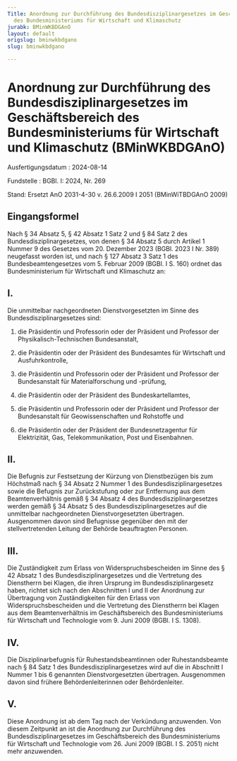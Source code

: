 ```yaml
---
Title: Anordnung zur Durchführung des Bundesdisziplinargesetzes im Geschäftsbereich
  des Bundesministeriums für Wirtschaft und Klimaschutz
jurabk: BMinWKBDGAnO
layout: default
origslug: bminwkbdgano
slug: bminwkbdgano

---
```


# Anordnung zur Durchführung des Bundesdisziplinargesetzes im Geschäftsbereich des Bundesministeriums für Wirtschaft und Klimaschutz (BMinWKBDGAnO)

Ausfertigungsdatum
:   2024-08-14

Fundstelle
:   BGBl. I: 2024, Nr. 269

Stand: Ersetzt AnO 2031-4-30 v. 26.6.2009 I 2051 (BMinWiTBDGAnO 2009)

## Eingangsformel

Nach § 34 Absatz 5, § 42 Absatz 1 Satz 2 und § 84 Satz 2 des Bundesdisziplinargesetzes, von denen § 34 Absatz 5 durch Artikel 1 Nummer 9 des Gesetzes vom 20. Dezember 2023 (BGBl. 2023 I Nr. 389) neugefasst worden ist, und nach § 127 Absatz 3 Satz 1 des Bundesbeamtengesetzes vom 5. Februar 2009 (BGBl. I S. 160) ordnet das Bundesministerium für Wirtschaft und Klimaschutz an:


## I.

Die unmittelbar nachgeordneten Dienstvorgesetzten im Sinne des Bundesdisziplinargesetzes sind:

1.  die Präsidentin und Professorin oder der Präsident und Professor der Physikalisch-Technischen Bundesanstalt,


2.  die Präsidentin oder der Präsident des Bundesamtes für Wirtschaft und Ausfuhrkontrolle,


3.  die Präsidentin und Professorin oder der Präsident und Professor der Bundesanstalt für Materialforschung und -prüfung,


4.  die Präsidentin oder der Präsident des Bundeskartellamtes,


5.  die Präsidentin und Professorin oder der Präsident und Professor der Bundesanstalt für Geowissenschaften und Rohstoffe und


6.  die Präsidentin oder der Präsident der Bundesnetzagentur für Elektrizität, Gas, Telekommunikation, Post und Eisenbahnen.





## II.

Die Befugnis zur Festsetzung der Kürzung von Dienstbezügen bis zum Höchstmaß nach § 34 Absatz 2 Nummer 1 des Bundesdisziplinargesetzes sowie die Befugnis zur Zurückstufung oder zur Entfernung aus dem Beamtenverhältnis gemäß § 34 Absatz 4 des Bundesdisziplinargesetzes werden gemäß § 34 Absatz 5 des Bundesdisziplinargesetzes auf die unmittelbar nachgeordneten Dienstvorgesetzten übertragen. Ausgenommen davon sind Befugnisse gegenüber den mit der stellvertretenden Leitung der Behörde beauftragten Personen.


## III.

Die Zuständigkeit zum Erlass von Widerspruchsbescheiden im Sinne des § 42 Absatz 1 des Bundesdisziplinargesetzes und die Vertretung des Dienstherrn bei Klagen, die ihren Ursprung im Bundesdisziplinargesetz haben, richtet sich nach den Abschnitten I und II der Anordnung zur Übertragung von Zuständigkeiten für den Erlass von Widerspruchsbescheiden und die Vertretung des Dienstherrn bei Klagen aus dem Beamtenverhältnis im Geschäftsbereich des Bundesministeriums für Wirtschaft und Technologie vom 9. Juni 2009 (BGBl. I S. 1308).


## IV.

Die Disziplinarbefugnis für Ruhestandsbeamtinnen oder Ruhestandsbeamte nach § 84 Satz 1 des Bundesdisziplinargesetzes wird auf die in Abschnitt I Nummer 1 bis 6 genannten Dienstvorgesetzten übertragen. Ausgenommen davon sind frühere Behördenleiterinnen oder Behördenleiter.


## V.

Diese Anordnung ist ab dem Tag nach der Verkündung anzuwenden. Von diesem Zeitpunkt an ist die Anordnung zur Durchführung des Bundesdisziplinargesetzes im Geschäftsbereich des Bundesministeriums für Wirtschaft und Technologie vom 26. Juni 2009 (BGBl. I S. 2051) nicht mehr anzuwenden.

